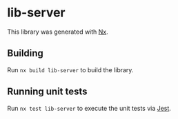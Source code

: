 # lib-server

This library was generated with [Nx](https://nx.dev).

## Building

Run `nx build lib-server` to build the library.

## Running unit tests

Run `nx test lib-server` to execute the unit tests via [Jest](https://jestjs.io).
